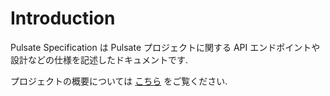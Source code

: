 # Introduction

<!-- toc -->

Pulsate Specification は Pulsate プロジェクトに関する API エンドポイントや設計などの仕様を記述したドキュメントです.

プロジェクトの概要については [こちら](./project.md) をご覧ください.
